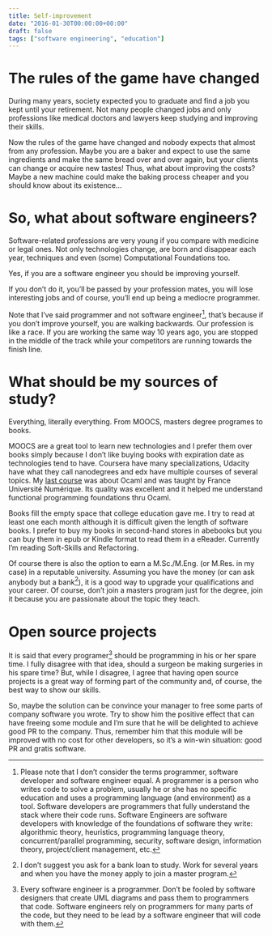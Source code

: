 ```yaml
---
title: Self-improvement
date: "2016-01-30T00:00:00+00:00"
draft: false
tags: ["software engineering", "education"]
---
```


# The rules of the game have changed

During many years, society expected you to graduate and find a job you kept until your retirement. Not many people changed jobs and only professions like medical doctors and lawyers keep studying and improving their skills.

Now the rules of the game have changed and nobody expects that almost from any profession. Maybe you are a baker and expect to use the same ingredients and make the same bread over and over again, but your clients can change or acquire new tastes! Thus, what about improving the costs? Maybe a new machine could make the baking process cheaper and you should know about its existence...

# So, what about software engineers?

Software-related professions are very young if you compare with medicine or legal ones. Not only technologies change, are born and disappear each year, techniques and even (some) Computational Foundations too.

Yes, if you are a software engineer you should be improving yourself.

If you don’t do it, you’ll be passed by your profession mates, you will lose interesting jobs and of course, you’ll end up being a mediocre programmer.

Note that I’ve said programmer and not software engineer[^1], that’s because if you don’t improve yourself, you are walking backwards. Our profession is like a race. If you are working the same way 10 years ago, you are stopped in the middle of the track while your competitors are running towards the finish line.

# What should be my sources of study?

Everything, literally everything. From MOOCS, masters degree programes to books.

MOOCS are a great tool to learn new technologies and I prefer them over books simply because I don’t like buying books with expiration date as technologies tend to have. Coursera have many specializations, Udacity have what they call nanodegrees and edx have multiple courses of several topics. My [last course](https://www.fun-mooc.fr/courses/parisdiderot/56002S02/session02/about) was about Ocaml and was taught by France Université Numérique. Its quality was excellent and it helped me understand functional programming foundations thru Ocaml.

Books fill the empty space that college education gave me. I try to read at least one each month although it is difficult given the length of software books. I prefer to buy my books in second-hand stores in abebooks but you can buy them in epub or Kindle format to read them in a eReader. Currently I’m reading Soft-Skills and Refactoring.

Of course there is also the option to earn a M.Sc./M.Eng. (or M.Res. in my case) in a reputable university. Assuming you have the money (or can ask anybody but a bank[^2]), it is a good way to upgrade your qualifications and your career. Of course, don’t join a masters program just for the degree, join it because you are passionate about the topic they teach.

# Open source projects

It is said that every programer[^3] should be programming in his or her spare time. I fully disagree with that idea, should a surgeon be making surgeries in his spare time? But, while I disagree, I agree that having open source projects is a great way of forming part of the community and, of course, the best way to show our skills.

So, maybe the solution can be convince your manager to free some parts of company software you wrote. Try to show him the positive effect that can have freeing some module and I’m sure that he will be delighted to achieve good PR to the company. Thus, remember him that this module will be improved with no cost for other developers, so it’s a win-win situation: good PR and gratis software.

[^1]: Please note that I don’t consider the terms programmer, software developer and software engineer equal. A programmer is a person who writes code to solve a problem, usually he or she has no specific education and uses a programming language (and environment) as a tool. Software developers are programmers that fully understand the stack where their code runs. Software Engineers are software developers with knowledge of the foundations of software they write: algorithmic theory, heuristics, programming language theory, concurrent/parallel programming, security, software design, information theory, project/client management, etc.

[^2]: I don’t suggest you ask for a bank loan to study. Work for several years and when you have the money apply to join a master program.

[^3]: Every software engineer is a programmer. Don’t be fooled by software designers that create UML diagrams and pass them to programmers that code. Software engineers rely on programmers for many parts of the code, but they need to be lead by a software engineer that will code with them.

